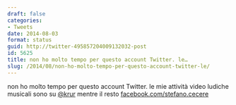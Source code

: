 ```yaml
---
draft: false
categories:
- Tweets
date: 2014-08-03
format: status
guid: http://twitter-495857204009132032-post
id: 5625
title: non ho molto tempo per questo account Twitter. le…
slug: /2014/08/non-ho-molto-tempo-per-questo-account-twitter-le/
---
```


non ho molto tempo per questo account Twitter. le mie attività video ludiche musicali sono su [@krur](http://twitter.com/krur) mentre il resto [facebook.com/stefano.cecere](https://www.facebook.com/stefano.cecere)